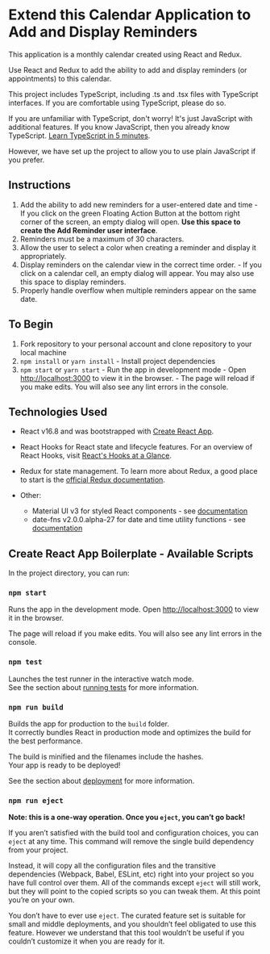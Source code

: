 # Extend this Calendar Application to Add and Display Reminders

This application is a monthly calendar created using React and Redux.

Use React and Redux to add the ability to add and display reminders (or appointments) to this calendar.

This project includes TypeScript, including .ts and .tsx files with TypeScript interfaces. If you are comfortable using TypeScript, please do so.

If you are unfamiliar with TypeScript, don't worry!  It's just JavaScript with additional features.  If you know JavaScript, then you already know TypeScript. [Learn TypeScript in 5 minutes](https://www.typescriptlang.org/docs/handbook/typescript-in-5-minutes.html).

However, we have set up the project to allow you to use plain JavaScript if you prefer.

## Instructions

  1. Add the ability to add new reminders for a user-entered date and time
    - If you click on the green Floating Action Button at the bottom right corner of the screen, an empty dialog will open. **Use this space to create the Add Reminder user interface**.
  2. Reminders must be a maximum of 30 characters.
  3. Allow the user to select a color when creating a reminder and display it appropriately.
  4. Display reminders on the calendar view in the correct time order.
    - If you click on a calendar cell, an empty dialog will appear. You may also use this space to display reminders.
  5. Properly handle overflow when multiple reminders appear on the same date.

## To Begin

  1. Fork repository to your personal account and clone repository to your local machine
  2. `npm install` or `yarn install` - Install project dependencies
  3. `npm start` or `yarn start` - Run the app in development mode
    - Open [http://localhost:3000](http://localhost:3000) to view it in the browser.
    - The page will reload if you make edits. You will also see any lint errors in the console.

## Technologies Used

  * React v16.8 and was bootstrapped with [Create React App](https://github.com/facebook/create-react-app).

  * React Hooks for React state and lifecycle features. For an overview of React Hooks, visit [React's Hooks at a Glance](https://reactjs.org/docs/hooks-overview.html).

  * Redux for state management.  To learn more about Redux, a good place to start is the [official Redux documentation](https://redux.js.org/introduction/getting-started#learn-redux).

  * Other:
    - Material UI v3 for styled React components - see [documentation](https://v3.material-ui.com/)
    - date-fns v2.0.0.alpha-27 for date and time utility functions - see [documentation](https://date-fns.org/v2.0.0-alpha.27/docs/Getting-Started)

## Create React App Boilerplate - Available Scripts

In the project directory, you can run:

### `npm start`

Runs the app in the development mode.
Open [http://localhost:3000](http://localhost:3000) to view it in the browser.

The page will reload if you make edits.
You will also see any lint errors in the console.

### `npm test`

Launches the test runner in the interactive watch mode.<br>
See the section about [running tests](https://facebook.github.io/create-react-app/docs/running-tests) for more information.

### `npm run build`

Builds the app for production to the `build` folder.<br>
It correctly bundles React in production mode and optimizes the build for the best performance.

The build is minified and the filenames include the hashes.<br>
Your app is ready to be deployed!

See the section about [deployment](https://facebook.github.io/create-react-app/docs/deployment) for more information.

### `npm run eject`

**Note: this is a one-way operation. Once you `eject`, you can’t go back!**

If you aren’t satisfied with the build tool and configuration choices, you can `eject` at any time. This command will remove the single build dependency from your project.

Instead, it will copy all the configuration files and the transitive dependencies (Webpack, Babel, ESLint, etc) right into your project so you have full control over them. All of the commands except `eject` will still work, but they will point to the copied scripts so you can tweak them. At this point you’re on your own.

You don’t have to ever use `eject`. The curated feature set is suitable for small and middle deployments, and you shouldn’t feel obligated to use this feature. However we understand that this tool wouldn’t be useful if you couldn’t customize it when you are ready for it.
